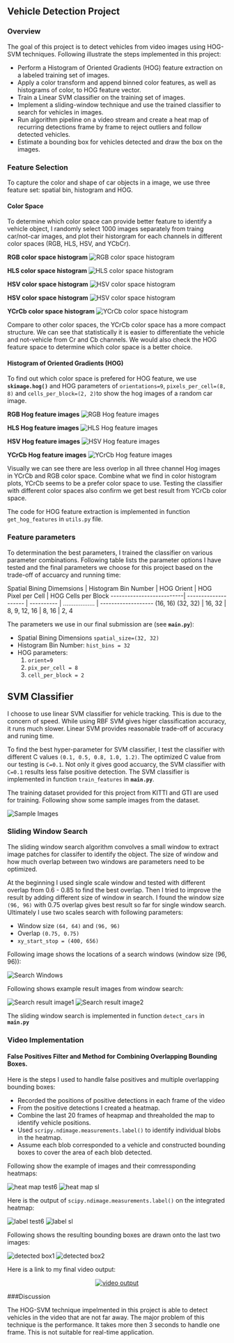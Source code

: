 ## Vehicle Detection Project

### Overview

The goal of this project is to detect vehicles from video images using HOG-SVM techniques. Following illustrate the steps implemented in this project:

* Perform a Histogram of Oriented Gradients (HOG) feature extraction on a labeled training set of images. 
* Apply a color transform and append binned color features, as well as histograms of color, to HOG feature vector. 
* Train a Linear SVM classifier on the training set of images.
* Implement a sliding-window technique and use the trained classifier to search for vehicles in images.
* Run algorithm pipeline on a video stream and create a heat map of recurring detections frame by frame to reject outliers and follow detected vehicles.
* Estimate a bounding box for vehicles detected and draw the box on the images.

### Feature Selection

To capture the color and shape of car objects in a image, we use three feature set: spatial bin, histogram and HOG.

#### Color Space

To determine which color space can provide better feature to identify a vehicle object, I randomly select 1000 images separately from traing car/not-car images, and plot their historgram for each channels in different color spaces (RGB, HLS, HSV, and YCbCr).

**RGB color space histogram**
![RGB color space histogram](output_images/hist_rgb.png)

**HLS color space histogram**
![HLS color space histogram](output_images/hist_hls.png)

**HSV color space histogram**
![HSV color space histogram](output_images/hist_hsv.png)

**HSV color space histogram**
![HSV color space histogram](output_images/hist_hsv.png)

**YCrCb color space histogram**
![YCrCb color space histogram](output_images/hist_ycrcb.png)

Compare to other color spaces, the YCrCb color space has a more compact structure. We can see that statistically it is easier to differentiate the vehicle and not-vehicle from Cr and Cb channels. We would also check the HOG feature space to determine which color space is a better choice.

#### Histogram of Oriented Gradients (HOG)

To find out which color space is prefered for HOG feature, we use **`skimage.hog()`** and HOG parameters of `orientations=9`, `pixels_per_cell=(8, 8)` and `cells_per_block=(2, 2)`to show the hog images of a random car image.

**RGB Hog feature images**
![RGB Hog feature images](output_images/hog_images_rgb.png)

**HLS Hog feature images**
![HLS Hog feature images](output_images/hog_images_hls.png)

**HSV Hog feature images**
![HSV Hog feature images](output_images/hog_images_hsv.png)

**YCrCb Hog feature images**
![YCrCb Hog feature images](output_images/hog_images_ycrcb.png)

Visually we can see there are less overlop in all three channel Hog images in YCrCb and RGB color space. Combine what we find in color histogram plots, YCrCb seems to be a prefer color space to use. Testing the classifier with different color spaces also confirm we get best result from YCrCb color space.

The code for HOG feature extraction is implemented in function `get_hog_features` in `utils.py` file.

### Feature parameters

To determination the best parameters, I trained the classifier on various parameter combinations. Following table lists the parameter options I have tested and the final parameters we choose for this project based on the trade-off of accuarcy and running time:

Spatial Bining Dimemsions | Histogram Bin Number | HOG Orient | HOG Pixel per Cell | HOG Cells per Block 
--------------------------| -------------------- | ---------- | .................. | ------------------- 
(16, 16) (32, 32) | 16, 32 | 8, 9, 12, 16 | 8, 16 | 2, 4 

The parameters we use in our final submission are (see **`main.py`**):

* Spatial Bining Dimensions `spatial_size=(32, 32)`
* Histogram Bin Number: `hist_bins = 32`
* HOG parameters:
	1. `orient=9`
	2. `pix_per_cell = 8`
	3. `cell_per_block = 2`

## SVM Classifier

I choose to use linear SVM classifier for vehicle tracking. This is due to the concern of speed. While using RBF SVM gives higer classification accuracy, it runs much slower. Linear SVM provides reasonable trade-off of accuracy and runing time.

To find the best hyper-parameter for SVM classifier, I test the classifier with different C values `(0.1, 0.5, 0.8, 1.0, 1.2)`. The optimized C value from our testing is `C=0.1`. Not only it gives good accuarcy, the SVM classifier with `C=0.1` results less false positive detection. The SVM classifier is implemented in function `train_features` in **`main.py`**.

The training dataset provided for this project from KITTI and GTI are used for training. Following show some sample images from the dataset.

![Sample Images](output_images/car_notcar_images.png)


### Sliding Window Search

The sliding window search algorithm convolves a small window to extract image patches for classifer to identify the object. The size of window and how much overlap between two windows are parameters need to be optimized.

At the beginning I used single scale window and tested with different overlap from 0.6 - 0.85 to find the best overlap. Then I tried to improve the result by adding different size of window in search. I found the window size `(96, 96)` with 0.75 overlap gives best result so far for single window search. Ultimately  I use two scales search with following parameters:

* Window size `(64, 64)` and `(96, 96)`
* Overlap `(0.75, 0.75)`
* `xy_start_stop = (400, 656)`

Following image shows the locations of a search windows (window size (96, 96)):

![Search Windows](output_images/sliding_win.png)

Following shows example result images from window search:

![Search result image1](output_images/test6_win.png)
![Search result image2](output_images/sl2_image_wins.png)

The sliding window search is implemented in function `detect_cars` in **`main.py`**

### Video Implementation

#### False Positives Filter and Method for Combining Overlapping Bounding Boxes.

Here is the steps I used to handle false positives and multiple overlapping bounding boxes:

* Recorded the positions of positive detections in each frame of the video
* From the positive detections I created a heatmap.
* Combine the last 20 frames of heapmap and threaholded the map to identify vehicle positions.
* Used `scripy.ndimage.measurements.label()` to identify individual blobs in the heatmap.
* Assume each blob corresponded to a vehicle and constructed bounding boxes to cover the area of each blob detected.

Following show the example of images and their comressponding heatmaps:

![heat map test6](output_images/test6_heat.png)
![heat map sl](output_images/sl2_image_heat.png)


Here is the output of `scipy.ndimage.measurements.label()` on the integrated heatmap:

![label test6](output_images/test6_labelbox.png)
![label sl](output_images/sl2_image_labelbox.png)

Following shows the resulting bounding boxes are drawn onto the last two images:

![detected box1](output_images/test6_cars.png)
![detected box2](output_images/sl2_cars.png)


Here is a link to my final video output:

<p align="center">
    <a href="https://www.youtube.com/watch?v=VwN4QoCyFlQ">
        <img src="https://img.youtube.com/vi/VwN4QoCyFlQ/0.jpg" alt="video output">
    </a>
</p>


###Discussion

The HOG-SVM technique impelmented in this project is able to detect vehicles in the video that are not far away. The major problem of this technique is the performance. It takes more then 3 seconds to handle one frame. This is not suitable for real-time application.



